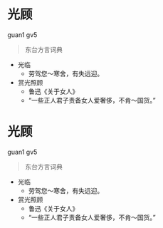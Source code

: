 # 光顾
guan1 gv5
> 东台方言词典
- 光临
  - 劳驾您～寒舍，有失远迎。
- 赏光照顾
  - 鲁迅《关于女人》
  - “一些正人君子责备女人爱奢侈，不肯～国货。”

# 光顾
guan1 gv5
> 东台方言词典
- 光临
  - 劳驾您～寒舍，有失远迎。
- 赏光照顾
  - 鲁迅《关于女人》
  - “一些正人君子责备女人爱奢侈，不肯～国货。”
